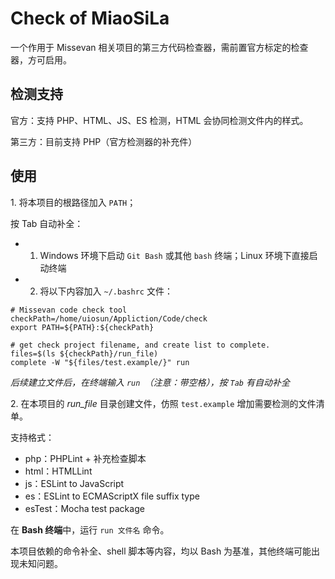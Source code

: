 # Check of MiaoSiLa

一个作用于 Missevan 相关项目的第三方代码检查器，需前置官方标定的检查器，方可启用。

## 检测支持

官方：支持 PHP、HTML、JS、ES 检测，HTML 会协同检测文件内的样式。

第三方：目前支持 PHP（官方检测器的补充件）

## 使用

1\. 将本项目的根路径加入 `PATH`；

按 Tab 自动补全：

 - 1. Windows 环境下启动 `Git Bash` 或其他 `bash` 终端；Linux 环境下直接启动终端
 - 2. 将以下内容加入 `~/.bashrc` 文件：

```shell
# Missevan code check tool
checkPath=/home/uiosun/Appliction/Code/check
export PATH=${PATH}:${checkPath}

# get check project filename, and create list to complete.
files=$(ls ${checkPath}/run_file)
complete -W "${files/test.example/}" run
```

*后续建立文件后，在终端输入 `run `（注意：带空格），按 `Tab` 有自动补全*

2\. 在本项目的 *run_file* 目录创建文件，仿照 `test.example` 增加需要检测的文件清单。

支持格式：

 - php：PHPLint + 补充检查脚本
 - html：HTMLLint
 - js：ESLint to JavaScript
 - es：ESLint to ECMAScriptX file suffix type
 - esTest：Mocha test package

在 **Bash 终端**中，运行 `run 文件名` 命令。

本项目依赖的命令补全、shell 脚本等内容，均以 Bash 为基准，其他终端可能出现未知问题。
